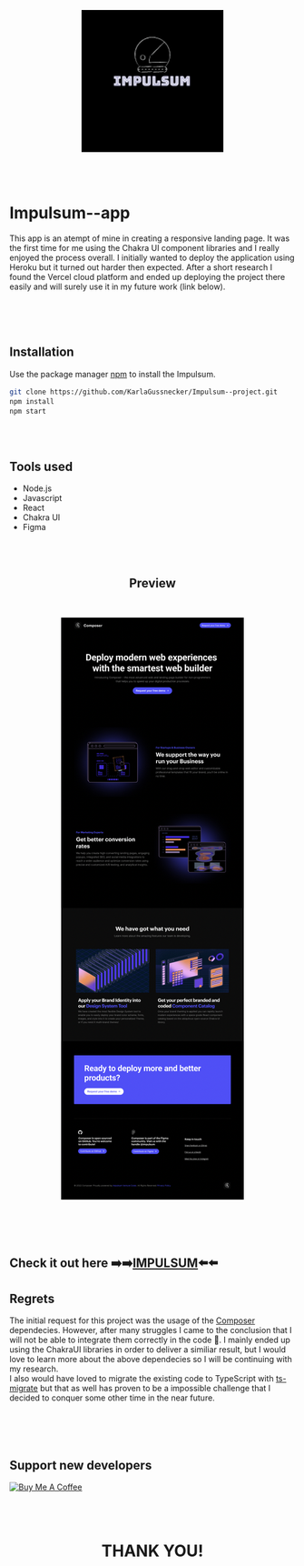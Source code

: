 
<p align="center">
    <img alt="Impulsum" title="Impulsum" src="https://github.com/KarlaGussnecker/Impulsum--project/blob/main/0e1f6fd4e3f04cf29148781285e884d7-3.png" width="250">
</p>
<br/>
<br/>


<!-- START doctoc generated TOC please keep comment here to allow auto update -->
<!-- DON'T EDIT THIS SECTION, INSTEAD RE-RUN doctoc TO UPDATE -->
<!-- END doctoc generated TOC please keep comment here to allow auto update -->

<h1>Impulsum--app</h1>
<p>This app is an atempt of mine in creating a responsive landing page. It was the first time for me using the Chakra UI component libraries and I really enjoyed the process overall. I initially wanted to deploy the application using Heroku but it turned out harder then expected. After a short research I found the Vercel cloud platform and ended up deploying the project there easily and will surely use it in my future work (link below).</p>


<br/>
<br/>
<br/>

## Installation

Use the package manager [npm](https://www.npmjs.com) to install the Impulsum.

```bash
git clone https://github.com/KarlaGussnecker/Impulsum--project.git
npm install
npm start
```
<br/>
<br/>

## Tools used


* Node.js
* Javascript
* React
* Chakra UI
* Figma

<br/>
<br/>

<h2 align="center">Preview</h2>

<br/>
<p align="center">
  <img src = "https://github.com/KarlaGussnecker/Impulsum--project/blob/main/Screenshot%202022-07-19%20at%2011.51.02.png" >
</p>
<br/>
<br/>
<br/>


## Check it out here   :arrow_right::arrow_right:[IMPULSUM](https://impulsum-project.vercel.app):arrow_left::arrow_left:



## Regrets

The initial request for this project was the usage of the [Composer](https://getcomposer.org) dependecies. However, after many struggles I came to the conclusion that I will not be able to integrate them correctly in the code :anger:. I mainly ended up using the ChakraUI libraries in order to deliver a similiar result, but I would love to learn more about the above dependecies so I will be continuing with my research.
<br/>
I also would have loved to migrate the existing code to TypeScript with [ts-migrate](https://www.npmjs.com/package/ts-migrate) but that as well has proven to be a impossible challenge that I decided to conquer some other time in the near future.
<br/>
<br/>
<br/>
<br/>
<br/>

## Support new developers

<a href="https://www.buymeacoffee.com/igorantun" target="_blank"><img src="https://www.buymeacoffee.com/assets/img/custom_images/orange_img.png" alt="Buy Me A Coffee" style="height: auto !important;width: auto !important;" ></a>


<br/>
<br/>
<h1 align="center">THANK YOU!</h1>

